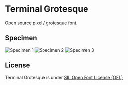 # Terminal Grotesque

Open source pixel / grotesque font.

## Specimen
![Specimen 1](https://github.com/raphaelbastide/Terminal-Grotesque/blob/master/specimen/terminalGrotesque1.gif)
![Specimen 2](https://github.com/raphaelbastide/Terminal-Grotesque/blob/master/specimen/terminalGrotesque2.gif)
![Specimen 3](https://github.com/raphaelbastide/Terminal-Grotesque/blob/master/specimen/terminalGrotesque3.gif)

## License
Terminal Grotesque is under [SIL Open Font License (OFL)](http://scripts.sil.org/cms/scripts/page.php?site_id=nrsi&id=OFL "SIL Open Font License (OFL) ")
